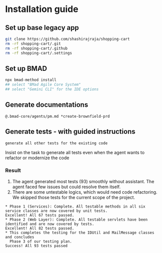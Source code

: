# Installation guide

## Set up base legacy app

```bash
git clone https://github.com/shashirajraja/shopping-cart
rm -rf shopping-cart/.git
rm -rf shopping-cart/.github
rm -rf shopping-cart/.settings
```

## Set up BMAD

```bash
npx bmad-method install
## select "BMad Agile Core System"
## select "Gemini CLI" for the IDE options
```

## Generate documentations

```prompts
@.bmad-core/agents/pm.md *create-brownfield-prd
```

## Generate tests - with guided instructions

```prompts
generate all other tests for the existing code
```

Insist on the task to generate all tests even when the agent wants to refactor or modernize the code

### Result

1. The agent generated most tests (93) smoothly without assistant. The agent faced few issues but could resolve them itself.
2. There are some untestable logics, which would need code refactoring. We skipped those tests for the current scope of the project.

```logs
* Phase 1 (Services): Complete. All testable methods in all six service classes are now covered by unit tests.
Excellent! All 67 tests passed.
* Phase 2 (Web Layer): Complete. All testable servlets have been identified and are now covered by tests.
Excellent! All 82 tests passed.
* This completes the testing for the IDUtil and MailMessage classes and concludes
  Phase 3 of our testing plan.
Success! All 93 tests passed
```
